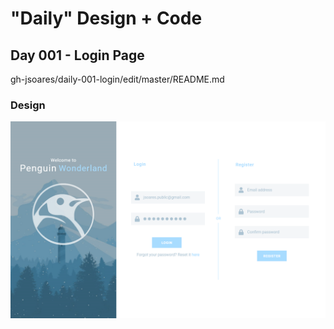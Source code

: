 # "Daily" Design + Code
## Day 001 - Login Page
gh-jsoares/daily-001-login/edit/master/README.md

### Design
![alt text](https://raw.githubusercontent.com/gh-jsoares/daily-001-login/master/design.png)
